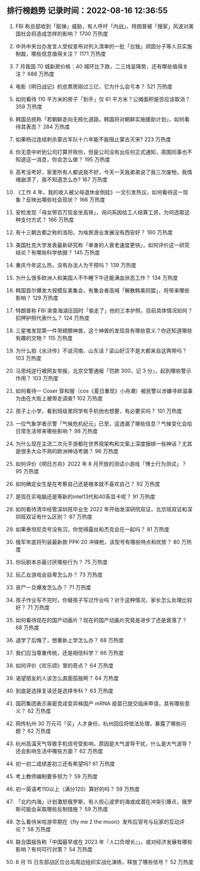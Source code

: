 
## 排行榜趋势 记录时间：2022-08-16 12:36:55
  
  1. FBI 称总部收到「脏弹」威胁，有人呼吁「内战」，特朗普被「搜家」风波对美国社会将造成怎样的影响？ 1700 万热度
    
  2. 中共中央台办发言人受权宣布对列入清单的一批「台独」顽固分子等人员实施制裁，哪些信息值得关注？ 1171 万热度
    
  3. 7 月我国 70 城新房价格：40 城环比下跌，二三线呈降势，还有哪些值得关注？ 688 万热度
    
  4. 电影《明日战记》的总票房刚过三亿，它为什么会亏本？ 521 万热度
    
  5. 如何看待 110 平方米的房子「到手」仅 61 平方米？公摊面积是否应该取消？ 359 万热度
    
  6. 韩国总统称「若朝鲜走向无核化道路，韩国将对朝鲜实施援助计划」，如何看待其表态？ 284 万热度
    
  7. 如果杨过连续刺杀蒙古军队十六年能不能阻止蒙古灭宋? 223 万热度
    
  8. 你无意中听到公司打算开除你，但是公司没有出任何正式通知，周围同事也不知道这一消息，你会怎么做？ 195 万热度
    
  9. 高考没考好，家里所有人都说我不好，今天一天我弟弟说了我三次废物，我情绪崩溃了，我不知道怎么办? 167 万热度
    
  10. 《工作 4 年，我的收入被父母退休金倒挂》一文引发热议，如何看待这一现象？反映出哪些社会现状？ 166 万热度
    
  11. 安检发现「母女带百万现金坐高铁」，询问系因给工人结算工资，为何选取这种支付方式？ 166 万热度
    
  12. 有十三朝古都之称的洛阳，为啥旅游业发展没有西安好？ 160 万热度
    
  13. 美国杜克大学发表最新研究称「单身的人衰老速度更快」，如何评价这一研究结论？有哪些科学依据？ 145 万热度
    
  14. 重庆今年这么热，没有办法人为干预吗？ 139 万热度
    
  15. 为什么很多欧洲人和美国人不午睡下午还能满血状态工作？ 134 万热度
    
  16. 韩国首尔爆发大规模反美集会，有集会者高喊「解散韩美同盟」，将带来哪些影响？ 129 万热度
    
  17. 特朗普称 FBI 突查海湖庄园时「偷走了」他的三本护照，目前具体情况如何？扣押护照代表什么？ 124 万热度
    
  18. 三星堆发现第一件带翅膀神兽，这个神兽的发现具有哪些意义？你还知道哪些有趣的文物？ 115 万热度
    
  19. 为什么拍《水浒传》不说河南、山东话？梁山好汉不是大都来自这两带吗？ 103 万热度
    
  20. 马思纯逆行被网友举报，北京交警通报「罚款 300，记 3 分」，起到哪些警示作用？ 103 万热度
    
  21. 如何看待一 Coser 穿和服（cos《夏日重现》小舟潮）被民警以涉嫌寻衅滋事为由在大街上被带走调查? 102 万热度
    
  22. 孩子上小学，看到班级里同学有手机他也想要，有必要买吗？ 101 万热度
    
  23. 一位气象学者示警「气候危机纪元」已至，这透漏了哪些信息？气候变化会给日常生活带来哪些影响？ 98 万热度
    
  24. 为什么现在主流二次元手游都在世界观架构和文案上深度捆绑一些神话？尤其是很多大众不熟的欧洲神话考据？ 96 万热度
    
  25. 如何评价《明日方舟》2022 年 8 月开放的测试小游戏「博士行为测试」？ 95 万热度
    
  26. 如何确定女生是在考察自己还是根本就不喜欢自己？ 92 万热度
    
  27. 是现在买电脑还是等新的intel13代和40系显卡呢？ 91 万热度
    
  28. 如何看待清华经管深圳班毕业生 2022 年开始发深研院双证，北京班双证和深圳班双证有什么区别？ 87 万热度
    
  29. 如果泰坦尼克号没有沉，你觉得露丝和杰克会在一起吗？ 81 万热度
    
  30. 俄军年底将列装最新款 PPK-20 冲锋枪，该型号有哪些特点和优势？ 80 万热度
    
  31. 你玩剧本杀最讨厌哪些行为？ 75 万热度
    
  32. 玩乙女游戏会自卑怎么办？ 73 万热度
    
  33. 丧尸一旦爆发怎么办？ 71 万热度
    
  34. 孩子作业写不完时，你替孩子写过作业吗？对于这种情况，家长怎么处理比较好？ 71 万热度
    
  35. 如何看待现在的国产动画片？现在的国产动画片究竟是进步了还是衰落了？ 68 万热度
    
  36. 退学了后悔了，想重新上学怎么办？ 68 万热度
    
  37. 我们应当尊重传统，还是相信科学？ 66 万热度
    
  38. 如何评价《欢乐颂》里的奇点？ 64 万热度
    
  39. 渴望朋友的人该怎么直面孤独啊？ 64 万热度
    
  40. 到底是选择复读还是选择专科？ 63 万热度
    
  41. 国药集团表示奥密克戎变异株国产 mRNA 疫苗已提交临床申请，具有哪些意义？ 62 万热度
    
  42. 网传杭州 30 万元可「买」人才身份，杭州回应将依法处理，暴露了哪些问题？ 62 万热度
    
  43. 杭州高温天气导致手机信号受影响，原因是大气波导干扰，什么是大气波导？还会影响生活中哪些方面？ 62 万热度
    
  44. 初一初二成绩差初三还有希望吗? 61 万热度
    
  45. 考上教师编制要多努力？ 59 万热度
    
  46. 初一英语考110以上（满分120）算好的吗？ 59 万热度
    
  47. 「北约内海」计划激怒俄罗斯，有人担心波罗的海或成潜在冲突引爆点，俄罗斯可能会采取哪些反制措施？ 59 万热度
    
  48. 怎么看待米哈游早期在《fly me 2 the moon》发布后官号与玩家的互动评论？ 58 万热度
    
  49. 联合国报告称「中国最早或在 2023 年『人口负增长』」，或对经济发展有哪些影响？有何可行对策？ 54 万热度
    
  50. 8 月 15 日东部战区位台岛周边组织实战化演练，释放了哪些信号？ 52 万热度
    